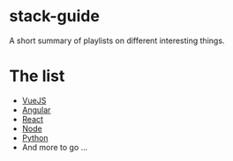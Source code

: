 # stack-guide

A short summary of playlists on different interesting things.

# The list

* [VueJS](https://github.com/AkatQuas/vue-playlist)
* [Angular](https://github.com/AkatQuas/angular-playlist)
* [React](https://github.com/AkatQuas/react-playlist)
* [Node](https://github.com/AkatQuas/node-playlist)
* [Python](https://github.com/AkatQuas/python-playlist)
* And more to go ...
